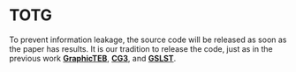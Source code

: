 # TOTG
To prevent information leakage, the source code will be released as soon as the paper has results. 
It is our tradition to release the code, just as in the previous work [**GraphicTEB**](https://github.com/Chris-Arvin/GraphicTEB), [**CG3**](https://github.com/Chris-Arvin/CG3_The-Human-Gaze-Helps-Robots-Run-Bravely-and-Efficiently-in-Crowds), and [**GSLST**](https://github.com/Chris-Arvin/GSLST_A-Parallel-Algorithm-Combining-Improved-Connect-RRT-and-JPS-with-Closed-Operation). 
